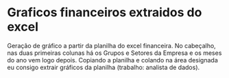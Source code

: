 # Graficos financeiros extraidos do excel
Geração de gráfico a partir da planilha do excel financeira. No cabeçalho, nas duas primeiras colunas há os Grupos e Setores da Empresa e os meses do ano vem logo depois. Copiando a planilha e colando na área designada eu consigo extrair gráficos da planilha (trabalho: analista de dados).
